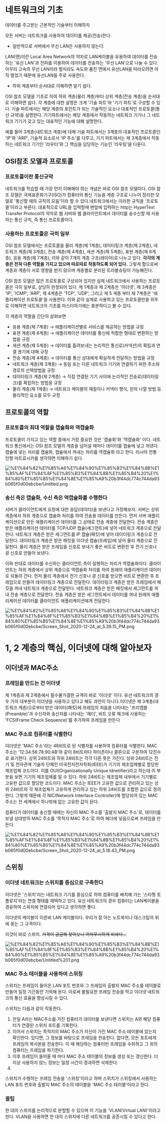 # 네트워크의 기초

데이터를 주고받는 근본적인 기술부터 이해하자

모든 서버는 네트워크를 사용하여 데이터를 제공(전송)한다. 

- 일반적으로 서버에서 무선 LAN은 사용하지 않는다.

LAN(랜)이란 Local Area Network의 약자로 LAN케이블을 유용하여 데이터를 전송하는 '유선 LAN'과 전파를 이용하여 데이터를 전송하는 '무선 LAN'으로 나눌 수 있다. 아무리 고속의 무선 LAN이라 할지라도 속도와 품진 면에서 유선LAN을 따라오려면 아직 멀었기 때문에 유선LAN을 주로 사용한다. 

- 하위 계층부터 순서대로 이해하면 알기 쉽다.

OSI 참조 모델을 기초로 하여 하위 계층(물리 계층)부터 상위 계층(전송 계층)을 순서대로 이해하면 쉽다. 각 계층에 대한 설명은 크게 '기술 파트'와 '기기 파트'로 구성할 수 있다. 기술 파트에서는 해당 계층의 포인트가 되는 기술적인 요소나 대표적인 프로토콜(통신 규약)을 설명한다. 기기파트에서는 해당 계층에서 작동하는 네트워크 기기나 그 네트워크 기기가 갖고 있는 대표적인 기능에 대해 설명한다. 

예를 들어 3계층(네트워크 계층)에 대해 기술 파트에서는 3계층의 대표적인 프로토콜인 'IP'와 'ARP', 기술적 요소로서 'IP 주소'를 다루고, 기기 파트에서는 제 3계층에서 작동하는 네트워크 기기인 '라우터'와 그 핵심을 담당하는 기능인 '라우팅'을 다룬다.

## OSI참조 모델과 프로토콜

### 프로토콜이란 통신규약

네트워크를 학습할 때 가장 먼저 이해해야 하는  개념은 바로 OSI 참조 모델이다. OSI 참조 모델은 국제표준화기구(ISO)가 컴퓨터의 통신 기능을 계층 구조로 나누어 정리한 모델로 '통신할 때의 규칙의 모음'이라 할 수 있다.네트워크에서는 이러한 규칙을 '프로토콜'이라고 부른다. 대표적으로 URL을 입력할때 맨앞에 입력하는 http는 HyperText Transfer Protocol의 약자로 웹 서버와 웹 클라이언트에서 데이터를 송수신할 때 사용하는 통신 규칙, 즉 통신 프로토콜이다.

### 사용하는 프로토콜은 극히 일부

OSI 참조 모델에서는 프로토콜을 물리 계층(제 1계층), 데이터링크 계층(제 2계층), 네트워크 계층(제 3계층), 전송 계층(제 4계층), 세션 계층(제 5계층), 표현 계층(제 6계층), 응용 계층(제 7계층), 이와 같이 7개의 계층 구조(레이어)로 나누고 있다. **각각의 계층은 전혀 다른 역할을 가지고 있으며 따로따로 작동하도록 되어 있다.** 그렇게 함으로써 계층과 계층이 서로 영향을 받지 않으며 계층별로 분리된 트러블슈팅이 가능해진다.

OSI 참조 모델은 많은 프로토콜로 구성되어 있지만 실제 네트워크에서 사용하는 프로토콜은 극히 일부로, 상당히 한정되어 있다. 제 1계층과 제 2계층은 '이더넷', 제 3계층은 'IP', 'ICMP', 'ARP', 제 4계층은 'TCP', 'UDP', 그리고 제 5 계층 부터 제 7계층은 '애플리케이션 프로토콜'을 사용한다. 이와 같이  실제로 사용하고 있는 프로토콜만을 위주로 이해하면 네트워크의 기초를 마스터하기에는 충분하다고 볼 수 있다.

각 계층의 역할을 간단히 살펴보면

- 응용 계층(제 7계층) → 애플리케이션별로 서비스를 제공하는 방법을 규정
- 표현 계층(제 6계층) → 애플리케이션 데이터를 통신에 적합한 형태로 변환하는 방법을 규정
- 세션 계층(제 5계층) → 데이터를 흘려보내는 논리적인 통신로(커넥션)의 확립과 연결 끊기에 대해 규정
- 전송 계층(제 4계층) → 데이터를 통신 상대에게 확실하게 전달하는 방법을 규정
- 네트워크 계층(제 3계층) → 동일 또는 다른 네트워크 기기와 연결하기 위한 주소와 경로의 선택방법을 규정
- 데이터링크 계층(제 2계층) → 직접 연결된 기기 사이에 논리적인 전송로(데이터링크)를 확립하는 방법을 규정
- 물리 계층(제 1계층) → 네트워크 케이블의 재질이나 커넥터 형식, 핀의 나열 방법 등 물리적인 요소를 모두 규정

## 프로토콜의 역할

### 프로토콜의 최대 역할을 캡슐화와 역캡슐화

프로토콜이 가지고 있는 역할 중에서 가장 중요한 것은 '캡슐화'와 '역캡슐화' 이다. 네트워크 통신에서는 OSI 참조 모델의 계층을 넘어설 때마다 데이터를 캡슐에 넣고 꺼낸다. 캡슐에 넣는 처리를 캡슐화, 캡슐에서 꺼내는 처리를 역캡슐화 라고 한다. 러시아 전통 인형 마트료시카를 생각하면 이해하기 쉽다.

![%E1%84%82%E1%85%A6%E1%84%90%E1%85%B3%E1%84%8B%E1%85%AF%E1%84%8F%E1%85%B3%E1%84%8B%E1%85%B4%20%E1%84%80%E1%85%B5%E1%84%8E%E1%85%A9%20b3f44dc774c744da93b065f0d00ebcbe/Untitled.png](%E1%84%82%E1%85%A6%E1%84%90%E1%85%B3%E1%84%8B%E1%85%AF%E1%84%8F%E1%85%B3%E1%84%8B%E1%85%B4%20%E1%84%80%E1%85%B5%E1%84%8E%E1%85%A9%20b3f44dc774c744da93b065f0d00ebcbe/Untitled.png)

### 송신 측은 캡슐화, 수신 측은 역캡슐화를 수행한다

서버가 클라이언트에게 요청에 대한 응답(데이터)을 보낸다고 가정해보자. 서버는 상위 계층에서 하위 계층으로 캡슐화 처리를 하여 전송용 데이터를 만든다. 먼저 서버 애플리케이션으로 만든 애플리케이션 데이터를 그 상태로 전송 계층에 전달한다. 전송 계층은 받은 애플리케이션 데이터를 TCP/UDP 캡슐(세그먼트)에 넣어 네트워크 계층으로 전달한다. 네트워크 계층은 받은 세그먼트를 IP 캡슐(패킷)에 넣어 데이터링크 계층으로 전달한다. 데이터링크 계층은 받은 패킷을 이더넷 캡슐(프레임)에 넣어 물리 계층으로 전달한다. 물리 계층은 받은 프레임을 신호로 보내기 좋은 비트로 변환한 후 전기 신호나 광 신호로 만들어 보낸다.

이와 반대로 데이터를 수신하는 클라이언트 측이 실행하는 처리가 역캡슐화이다.  클라이언트는 하위 계층에서 상위 계층으로 역캡슐화 처리를 하여 원래의 애플리케이션 데이터로 되돌려 간다. 먼저 물리 계층에서 전기 신호나 광 신호를 받으면 비트로 변환한 후 프레임으로 만들어 데이터링크 계층으로 전달한다. 데이터링크 계층은 받은 프레임에서 패킷을 꺼내 네트워크 계층으로 전달한다. 네트워크 계층은 받은 패킷에서 세그먼트를 꺼내 전송 계층으로 전달한다. 전송 계층은 받은 세그먼트에서 데이터를 꺼내 원래의 애플리케이션 데이터를 클라이언트 애플리케이션에게 전달한다.

![%E1%84%82%E1%85%A6%E1%84%90%E1%85%B3%E1%84%8B%E1%85%AF%E1%84%8F%E1%85%B3%E1%84%8B%E1%85%B4%20%E1%84%80%E1%85%B5%E1%84%8E%E1%85%A9%20b3f44dc774c744da93b065f0d00ebcbe/Screen_Shot_2020-12-24_at_5.39.15_PM.png](%E1%84%82%E1%85%A6%E1%84%90%E1%85%B3%E1%84%8B%E1%85%AF%E1%84%8F%E1%85%B3%E1%84%8B%E1%85%B4%20%E1%84%80%E1%85%B5%E1%84%8E%E1%85%A9%20b3f44dc774c744da93b065f0d00ebcbe/Screen_Shot_2020-12-24_at_5.39.15_PM.png)

# 1, 2 계층의 핵심, 이더넷에 대해 알아보자

## 이더넷과 MAC주소

### 프레임을 만드는 건 이더넷

제 1계층과 제 2계층에서 필수불가결한 규격이 바로 '이더넷' 이다. 유선 네트워크의 경우 거의 대부분이 이더넷을 사용하고 있다고 해도 과언이 아니다.이더넷은 제 3계층(네트워크 계층)으로부터 받은 데이터(패킷)에 프레임의 처음을 나타내는 '프리앰블(Preamble)'과 수신자와 송신자를 나타내는 '헤더', 비트 오류 체크에 사용하는 'FCS(Frame Check Sequence)'를 추가하여 프레임을 만든다

### MAC 주소로 컴퓨터를 식별한다

이더넷은 'MAC 주소'라는 48비트로 된 식별자를 사용하여 컴퓨터를 식별한다. MAC 주소는 '12:34:56:78:90:AB'와 같이 8비트마다 하이픈이나 콜론으로 구분하여 12진수로 표기한다. 상위 24비트와 하위 24비트는 각각 다른 뜻은 가진다. 상위 24비트는 전기 및 전자관계 기술자 단체인 미국전지전자학회(IEEE)가 기기의 제조업체별로 할당한 제조업체 코드이다. 이를 OUI(Organizationally Unique Idnetifier)라고 하는데 이 부분을 보면 기기의 제조업체를 알 수 있다. 하위 24비트는 제조업체 내부에서 기기별로 고유한 값으로 할당한 코드이다. MAC 주소는 IEEE가 고유한 값으로 관리하고 있는 상위 24비트와 각 제조업체가 고유하게 관리하고 있는 하위 24비트를 조합한 값으로 정의한다. 그렇게 때문에 각 NIC(Network Interface Controller)에 할당되어 있는 MAC 주소는 전 세계에서 하나밖에 없는 고유한 값이 된다.

컴퓨터가 데이터를 송신할 때에는 자신의 MAC 주소를 '출발지 MAC 주소'로, 데이터를 보낼 상대방의 MAC 주소를 '목적지 MAC 주소'로 하여 헤더에 넣음으로써 프레임을 만든다.

![%E1%84%82%E1%85%A6%E1%84%90%E1%85%B3%E1%84%8B%E1%85%AF%E1%84%8F%E1%85%B3%E1%84%8B%E1%85%B4%20%E1%84%80%E1%85%B5%E1%84%8E%E1%85%A9%20b3f44dc774c744da93b065f0d00ebcbe/Screen_Shot_2020-12-24_at_5.18.43_PM.png](%E1%84%82%E1%85%A6%E1%84%90%E1%85%B3%E1%84%8B%E1%85%AF%E1%84%8F%E1%85%B3%E1%84%8B%E1%85%B4%20%E1%84%80%E1%85%B5%E1%84%8E%E1%85%A9%20b3f44dc774c744da93b065f0d00ebcbe/Screen_Shot_2020-12-24_at_5.18.43_PM.png)

## 스위칭

### 이더넷 네트워크는 스위치를 중심으로 구축한다

이더넷은 '스위치'라는 네트워크 기기를 중심으로 하여 컴퓨터를 배치해 가는 '스타형 토폴로지'라는 연결 형태를 채택하고 있다. 유선 네트워크의 경우 컴퓨터는 LAN케이블을 경유하여 스위치에 연결되어 있다고 생각하면 좋다.

이더넷의 케이블이 이른바 LAN 케이블이다. 우리가 잘 아는 노트북이나 데스크탑의 뒤에 꽂는 그 규격이다. 

이것이 바로 스위치.  ~~가격이 궁금해 찾아보니 어마무시하게 비싸다...~~

![%E1%84%82%E1%85%A6%E1%84%90%E1%85%B3%E1%84%8B%E1%85%AF%E1%84%8F%E1%85%B3%E1%84%8B%E1%85%B4%20%E1%84%80%E1%85%B5%E1%84%8E%E1%85%A9%20b3f44dc774c744da93b065f0d00ebcbe/Untitled%201.png](%E1%84%82%E1%85%A6%E1%84%90%E1%85%B3%E1%84%8B%E1%85%AF%E1%84%8F%E1%85%B3%E1%84%8B%E1%85%B4%20%E1%84%80%E1%85%B5%E1%84%8E%E1%85%A9%20b3f44dc774c744da93b065f0d00ebcbe/Untitled%201.png)

### MAC 주소 테이블을 사용하여 스위칭

스위치는 프레임이 들어온 LAN 포트 번호와 그 프레임의 출발지 MAC 주소를 테이블로 만들어 일정 기간동안 기억해 둔다. 이로써 불필요한 프레임 전송을 막고 이더넷 네트워크의 통신 효율을 향상시킬 수 있다. 

스위치는 다음과 같이 작동한다.

1. 만일 A라는 MAC주소를 가진 컴퓨터가 데이터를 보낸다면 스위치는 A와 해당 컴퓨터가 연결된 스위치 포트를 기록한다. 
2. 이어서 스위치는 목적지의 MAC 주소가 자신이 가진 MAC 주소 테이블에 있는지 확인한다. 있다면, 그 정보를 바탕으로 프레임을 전송한다. 없다면, 모든 포트에게 프레임의 복사본을 전송한다. 이 때 해당하는 컴퓨터만 프레임을 수취하고 그 외의 컴퓨터는 프레임을 파기한다. 
3. 이후 프레임이 들어올 때 마다 MAC 주소 테이블의 정보를 생성 또는 갱신한다. 더 이상 사용하지 않느 정보는 일정 시간이 경과하면 삭제한다.
4. 

스위치가 수행하는 프레임 전송을 '스위칭'이라고 하며 스위치가 스위칭에서 사용하는 LAN 포트 번호와 출발지 MAC 주소의 테이블을 'MAC 주소 테이블'이라고 한다.

 

### 꿀팁

한 대의 스위치를 논리적으로 분할할 수 있으며 이 기능을 'VLAN(Virtual LAN)'이라고 한다. VLAN을 사용하면 한 대의 스위치에 다른 네트워크를 공존시킬 수 있다고 한다.